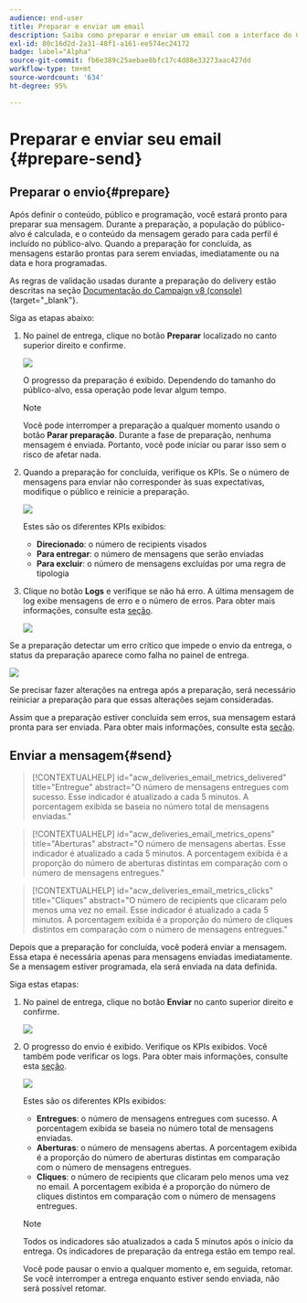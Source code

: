 ```yaml
---
audience: end-user
title: Preparar e enviar um email
description: Saiba como preparar e enviar um email com a interface do Campaign Web
exl-id: 80c16d2d-2a31-48f1-a161-ee574ec24172
badge: label="Alpha"
source-git-commit: fb6e389c25aebae8bfc17c4d88e33273aac427dd
workflow-type: tm+mt
source-wordcount: '634'
ht-degree: 95%

---
```



# Preparar e enviar seu email {#prepare-send}


<!--

	show how to prepare and send the email + the live kpis in the dashboard

like acc when preparation, target calculated then send
real time KPIs, not in AJO. similar to ACS.
exclusion logs, causes
-->

<!--
send also KPIs
-->

## Preparar o envio{#prepare}

Após definir o conteúdo, público e programação, você estará pronto para preparar sua mensagem. Durante a preparação, a população do público-alvo é calculada, e o conteúdo da mensagem gerado para cada perfil é incluído no público-alvo. Quando a preparação for concluída, as mensagens estarão prontas para serem enviadas, imediatamente ou na data e hora programadas.

As regras de validação usadas durante a preparação do delivery estão descritas na seção [Documentação do Campaign v8 (console)](https://experienceleague.adobe.com/docs/campaign/campaign-v8/campaigns/send/validate/delivery-analysis.html){target="_blank"}.

Siga as etapas abaixo:

1. No painel de entrega, clique no botão **Preparar** localizado no canto superior direito e confirme.

   ![](assets/prepare.png)

   O progresso da preparação é exibido. Dependendo do tamanho do público-alvo, essa operação pode levar algum tempo.

   >[!NOTE]
   >
   >Você pode interromper a preparação a qualquer momento usando o botão **Parar preparação**. Durante a fase de preparação, nenhuma mensagem é enviada. Portanto, você pode iniciar ou parar isso sem o risco de afetar nada.

1. Quando a preparação for concluída, verifique os KPIs. Se o número de mensagens para enviar não corresponder às suas expectativas, modifique o público e reinicie a preparação.

   ![](assets/prepare2.png)

   Estes são os diferentes KPIs exibidos:

   * **Direcionado**: o número de recipients visados
   * **Para entregar**: o número de mensagens que serão enviadas
   * **Para excluir**: o número de mensagens excluídas por uma regra de tipologia

1. Clique no botão **Logs** e verifique se não há erro. A última mensagem de log exibe mensagens de erro e o número de erros. Para obter mais informações, consulte esta [seção](delivery-logs.md).

   ![](assets/prepare-logs.png)

Se a preparação detectar um erro crítico que impede o envio da entrega, o status da preparação aparece como falha no painel de entrega.

![](assets/prepare-error.png)

Se precisar fazer alterações na entrega após a preparação, será necessário reiniciar a preparação para que essas alterações sejam consideradas.

Assim que a preparação estiver concluída sem erros, sua mensagem estará pronta para ser enviada. Para obter mais informações, consulte esta [seção](#send).

## Enviar a mensagem{#send}

>[!CONTEXTUALHELP]
>id="acw_deliveries_email_metrics_delivered"
>title="Entregue"
>abstract="O número de mensagens entregues com sucesso. Esse indicador é atualizado a cada 5 minutos. A porcentagem exibida se baseia no número total de mensagens enviadas."

>[!CONTEXTUALHELP]
>id="acw_deliveries_email_metrics_opens"
>title="Aberturas"
>abstract="O número de mensagens abertas. Esse indicador é atualizado a cada 5 minutos. A porcentagem exibida é a proporção do número de aberturas distintas em comparação com o número de mensagens entregues."

>[!CONTEXTUALHELP]
>id="acw_deliveries_email_metrics_clicks"
>title="Cliques"
>abstract="O número de recipients que clicaram pelo menos uma vez no email. Esse indicador é atualizado a cada 5 minutos. A porcentagem exibida é a proporção do número de cliques distintos em comparação com o número de mensagens entregues."


Depois que a preparação for concluída, você poderá enviar a mensagem. Essa etapa é necessária apenas para mensagens enviadas imediatamente. Se a mensagem estiver programada, ela será enviada na data definida.

Siga estas etapas:

1. No painel de entrega, clique no botão **Enviar** no canto superior direito e confirme.

   ![](assets/send.png)

1. O progresso do envio é exibido. Verifique os KPIs exibidos. Você também pode verificar os logs. Para obter mais informações, consulte esta [seção](delivery-logs.md).

   ![](assets/send2.png)

   Estes são os diferentes KPIs exibidos:

   * **Entregues**: o número de mensagens entregues com sucesso. A porcentagem exibida se baseia no número total de mensagens enviadas.
   * **Aberturas**: o número de mensagens abertas. A porcentagem exibida é a proporção do número de aberturas distintas em comparação com o número de mensagens entregues.
   * **Cliques**: o número de recipients que clicaram pelo menos uma vez no email. A porcentagem exibida é a proporção do número de cliques distintos em comparação com o número de mensagens entregues.

   >[!NOTE]
   >
   >Todos os indicadores são atualizados a cada 5 minutos após o início da entrega. Os indicadores de preparação da entrega estão em tempo real.

   Você pode pausar o envio a qualquer momento e, em seguida, retomar. Se você interromper a entrega enquanto estiver sendo enviada, não será possível retomar.
